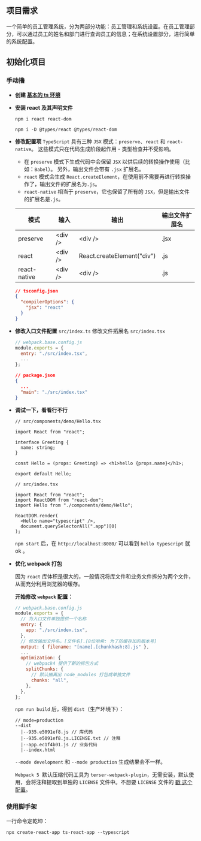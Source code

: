 ## 项目需求

一个简单的员工管理系统，分为两部分功能：员工管理和系统设置。在员工管理部分，可以通过员工的姓名和部门进行查询员工的信息；在系统设置部分，进行简单的系统配置。

## 初始化项目

### 手动撸

- **创建 [基本的 ts 环境](https://juejin.cn/post/6943156333642416164)**
- **安装 react 及其声明文件**
  ```
  npm i react react-dom
  ```
  ```
  npm i -D @types/react @types/react-dom
  ```
- **修改配置项**
  `TypeScript` 具有三种 `JSX` 模式：`preserve`、`react` 和 `react-native`。 这些模式只在代码生成阶段起作用 - 类型检查并不受影响。

  - 在 `preserve` 模式下生成代码中会保留 `JSX` 以供后续的转换操作使用（比如：`Babel`）。 另外，输出文件会带有 `.jsx` 扩展名。
  - `react` 模式会生成 `React.createElement`，在使用前不需要再进行转换操作了，输出文件的扩展名为`.js`。
  - `react-native` 相当于 `preserve`，它也保留了所有的 `JSX`，但是输出文件的扩展名是`.js`。

  | 模式         | 输入     | 输出                       | 输出文件扩展名 |
  | ------------ | -------- | -------------------------- | -------------- |
  | preserve     | \<div /> | \<div />                   | .jsx           |
  | react        | \<div /> | React.createElement("div") | .js            |
  | react-native | \<div /> | \<div />                   | .js            |

  ```json
  // tsconfig.json
  {
    "compilerOptions": {
      "jsx": "react"
    }
  }
  ```

- **修改入口文件配置**
  `src/index.ts` 修改文件拓展名 `src/index.tsx`

  ```js
  // webpack.base.config.js
  module.exports = {
    entry: "./src/index.tsx",
    ...
  };
  ```

  ```json
  // package.json
  {
    ...
    "main": "./src/index.tsx"
  }
  ```

- **调试一下，看看行不行**

  ```tsx
  // src/components/demo/Hello.tsx

  import React from "react";

  interface Greeting {
    name: string;
  }

  const Hello = (props: Greeting) => <h1>hello {props.name}</h1>;

  export default Hello;
  ```

  ```tsx
  // src/index.tsx

  import React from "react";
  import ReactDOM from "react-dom";
  import Hello from "./components/demo/Hello";

  ReactDOM.render(
    <Hello name="typescript" />,
    document.querySelectorAll(".app")[0]
  );
  ```

  `npm start` 后，在 `http://localhost:8080/` 可以看到 `hello typescript` 就 ok 。

- **优化 webpack 打包**

  因为 `react` 库体积是很大的，一般情况将库文件和业务文件拆分为两个文件，从而充分利用浏览器的缓存。

  **开始修改 `webpack` 配置：**

  ```js
  // webpack.base.config.js
  module.exports = {
    // 为入口文件单独提供一个名称
    entry: {
      app: "./src/index.tsx",
    },
    // 修改输出文件名，[文件名].[8位哈希: 为了防缓存加的版本号]
    output: { filename: "[name].[chunkhash:8].js" },
    ...
    optimization: {
      // webpack4 提供了新的拆包方式
      splitChunks: {
        // 默认抽离出 node_modules 打包成单独文件
        chunks: "all",
      },
    },
  };
  ```

  `npm run build` 后，得到 `dist`（生产环境下）：

  ```
  // mode=production
  --dist
    |--935.e5091ef8.js // 库代码
    |--935.e5091ef8.js.LICENSE.txt // 注释
    |--app.ec1f4b01.js // 业务代码
    |--index.html
  ```

  `--mode development` 和 `--mode production` 生成结果会不一样。

  `Webpack 5 `默认压缩代码工具为 `terser-webpack-plugin`，无需安装，默认使用，会将注释提取到单独的 `LICENSE` 文件中。不想要 `LICENSE` 文件的 [戳 这个配置](https://webpack.docschina.org/plugins/terser-webpack-plugin/)。

### 使用脚手架

一行命令定乾坤：

```
npx create-react-app ts-react-app --typescript
```
